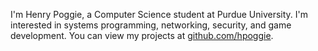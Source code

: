I'm Henry Poggie, a Computer Science student at Purdue University. I'm
interested in systems programming, networking, security, and game
development. You can view my projects at <a
href=https://github.com/hpoggie>github.com/hpoggie</a>.
